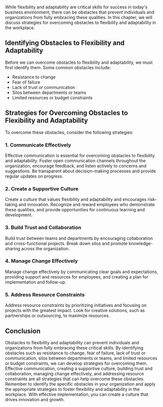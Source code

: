 
While flexibility and adaptability are critical skills for success in today's business environment, there can be obstacles that prevent individuals and organizations from fully embracing these qualities. In this chapter, we will discuss strategies for overcoming obstacles to flexibility and adaptability in the workplace.

Identifying Obstacles to Flexibility and Adaptability
-----------------------------------------------------

Before we can overcome obstacles to flexibility and adaptability, we must first identify them. Some common obstacles include:

* Resistance to change
* Fear of failure
* Lack of trust or communication
* Silos between departments or teams
* Limited resources or budget constraints

Strategies for Overcoming Obstacles to Flexibility and Adaptability
-------------------------------------------------------------------

To overcome these obstacles, consider the following strategies:

### 1. Communicate Effectively

Effective communication is essential for overcoming obstacles to flexibility and adaptability. Foster open communication channels throughout the organization, encourage feedback, and listen actively to concerns and suggestions. Be transparent about decision-making processes and provide regular updates on progress.

### 2. Create a Supportive Culture

Create a culture that values flexibility and adaptability and encourages risk-taking and innovation. Recognize and reward employees who demonstrate these qualities, and provide opportunities for continuous learning and development.

### 3. Build Trust and Collaboration

Build trust between teams and departments by encouraging collaboration and cross-functional projects. Break down silos and promote knowledge-sharing across the organization.

### 4. Manage Change Effectively

Manage change effectively by communicating clear goals and expectations, providing support and resources for employees, and creating a plan for implementation and follow-up.

### 5. Address Resource Constraints

Address resource constraints by prioritizing initiatives and focusing on projects with the greatest impact. Look for creative solutions, such as partnerships or outsourcing, to maximize resources.

Conclusion
----------

Obstacles to flexibility and adaptability can prevent individuals and organizations from fully embracing these critical skills. By identifying obstacles such as resistance to change, fear of failure, lack of trust or communication, silos between departments or teams, and limited resources or budget constraints, we can develop strategies for overcoming them. Effective communication, creating a supportive culture, building trust and collaboration, managing change effectively, and addressing resource constraints are all strategies that can help overcome these obstacles. Remember to identify the specific obstacles in your organization and apply the appropriate strategies to foster flexibility and adaptability in the workplace. With effective implementation, you can create a culture that drives innovation and growth.

